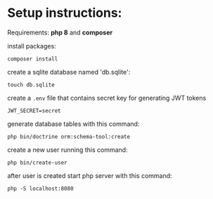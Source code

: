 # Setup instructions:
Requirements: **php 8** and **composer**


install packages:
```
composer install
```
create a sqlite database named 'db.sqlite':
```
touch db.sqlite
```

create a `.env` file that contains secret key for generating JWT tokens

```shell
JWT_SECRET=secret
```

generate database tables with this command:
```shell
php bin/doctrine orm:schema-tool:create
```
create a new user running this command: 
```shell
php bin/create-user   
```
after user is created start php server with this command:
```shell
php -S localhost:8080
```
